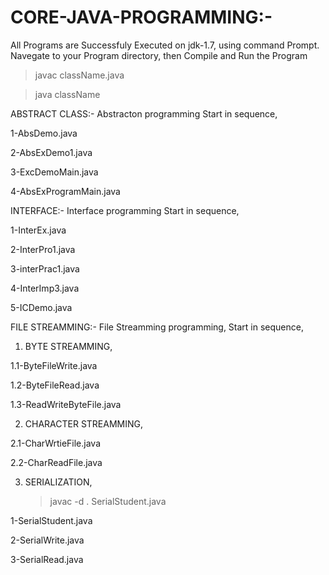 # CORE-JAVA-PROGRAMMING:- 
All Programs are Successfuly Executed on jdk-1.7, using command Prompt. Navegate to your Program directory, then Compile and Run the Program
  
  >javac   className.java
  
  >java   className

ABSTRACT CLASS:-
 Abstracton programming Start in sequence,
 
 1-AbsDemo.java

 2-AbsExDemo1.java

 3-ExcDemoMain.java

 4-AbsExProgramMain.java
 
 
INTERFACE:- 
 Interface programming Start in sequence,
 
 1-InterEx.java
 
 2-InterPro1.java
 
 3-interPrac1.java
 
 4-InterImp3.java 
 
 5-ICDemo.java 
 
 
 FILE STREAMMING:- 
 File Streamming programming, Start in sequence,
 
1. BYTE STREAMMING,
 
  1.1-ByteFileWrite.java
 
  1.2-ByteFileRead.java
 
  1.3-ReadWriteByteFile.java
 
2. CHARACTER STREAMMING,
 
  2.1-CharWrtieFile.java 
 
  2.2-CharReadFile.java 
  
  
 3. SERIALIZATION,
    > javac   -d   .    SerialStudent.java
 
1-SerialStudent.java 
  
2-SerialWrite.java 

3-SerialRead.java
